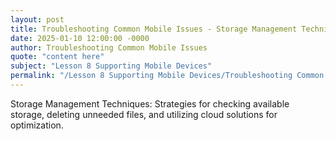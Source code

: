 ```yaml
---
layout: post
title: Troubleshooting Common Mobile Issues - Storage Management Techniques
date: 2025-01-10 12:00:00 -0000
author: Troubleshooting Common Mobile Issues
quote: "content here"
subject: "Lesson 8 Supporting Mobile Devices"
permalink: "/Lesson 8 Supporting Mobile Devices/Troubleshooting Common Mobile Issues/Troubleshooting Common Mobile Issues - Storage Management Techniques"
---
```


Storage Management Techniques: Strategies for checking available storage, deleting unneeded files, and utilizing cloud solutions for optimization.
